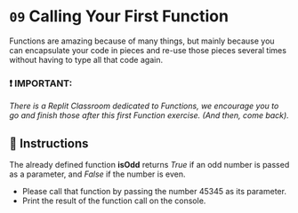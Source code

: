 # `09` Calling Your First Function

Functions are amazing because of many things, but mainly because you can encapsulate your code in pieces and re-use those pieces several times without having to type all that code again.

### :exclamation: IMPORTANT: 

*There is a Replit Classroom dedicated to Functions, we encourage you to go and finish those after this first Function exercise. (And then, come back).*

## :pencil: Instructions

The already defined function **isOdd** returns *True* if an odd number is passed as a parameter, and *False* if the number is even. 
* Please call that function by passing the number 45345 as its parameter.
* Print the result of the function call on the console.